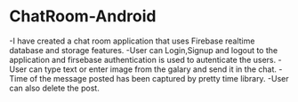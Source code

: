 # ChatRoom-Android 

  -I have created a chat room application that uses Firebase realtime database and storage features.
  -User can Login,Signup and logout to the application and firsebase authentication is used to autenticate the users.
  -User can type text or enter image from the galary and send it in the chat.
  -Time of the message posted has been captured by pretty time library.
  -User can also delete the post.
